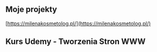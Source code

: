 ## Moje projekty
[https://milenakosmetolog.pl/](https://milenakosmetolog.pl/)

## Kurs Udemy - Tworzenia Stron WWW
